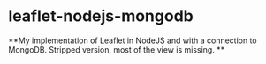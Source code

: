# leaflet-nodejs-mongodb

**My implementation of Leaflet in NodeJS and with a connection to MongoDB. Stripped version, most of the view is missing. **
